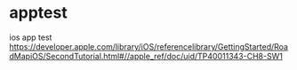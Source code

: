 apptest
=======

ios app test
https://developer.apple.com/library/iOS/referencelibrary/GettingStarted/RoadMapiOS/SecondTutorial.html#//apple_ref/doc/uid/TP40011343-CH8-SW1
